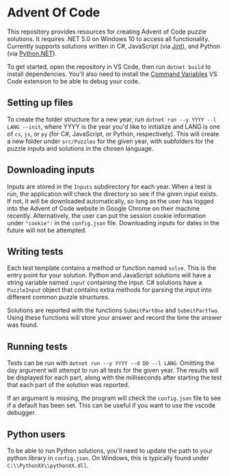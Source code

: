 # Advent Of Code
This repository provides resources for creating Advent of Code puzzle solutions. It requires .NET 5.0 on Windows 10 to access all functionality. 
Currently supports solutions written in C#, JavaScript (via [Jint](https://github.com/sebastienros/jint)), and Python (via [Python.NET](https://github.com/pythonnet/pythonnet)).

To get started, open the repository in VS Code, then run `dotnet build` to install dependencies. You'll also need to install the [Command Variables](https://marketplace.visualstudio.com/items?itemName=rioj7.command-variable) VS Code extension to be able to debug your code.

## Setting up files
To create the folder structure for a new year, run `dotnet run --y YYYY --l LANG --init`, where YYYY is the year you'd like to initialize and LANG is one of `cs`, `js`, or `py` (for C#, JavaScript, or Python, respectively). This will create a new folder under `src/Puzzles` for the given year, with subfolders for the puzzle inputs and solutions in the chosen language.

## Downloading inputs
Inputs are stored in the `Inputs` subdirectory for each year. When a test is run, the application will check the directory so see if the given input exists. If not, it will be downloaded automatically, so long as the user has logged into the Advent of Code website in Google Chrome on their machine recently. Alternatively, the user can put the session cookie information under `"cookie":` in the `config.json` file. Downloading inputs for dates in the future will not be attempted.

## Writing tests
Each test template contains a method or function named `solve`. This is the entry point for your solution. Python and JavaScript solutions will have a string variable named `input` containing the input. C# solutions have a `PuzzleInput` object that contains extra methods for parsing the input into different common puzzle structures.

Solutions are reported with the functions `SubmitPartOne` and `SubmitPartTwo`. Using these functions will store your answer and record the time the answer was found. 

## Running tests
Tests can be run with `dotnet run --y YYYY --d DD --l LANG`. Omitting the day argument will attempt to run all tests for the given year. The results will be displayed for each part, along with the milliseconds after starting the test that each part of the solution was reported.

If an argument is missing, the program will check the `config.json` file to see if a default has been set. This can be useful if you want to use the vscode debugger.

## Python users
To be able to run Python solutions, you'll need to update the path to your python library in `config.json`. On Windows, this is typically found under `C:\\PythonXX\\pythonXX.dll`.